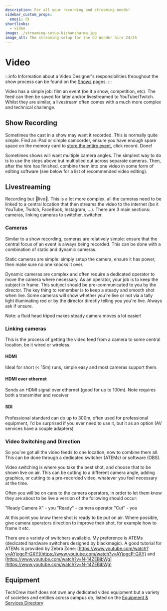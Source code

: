 ```yaml
---
description: For all your recording and streaming needs!
sidebar_custom_props:
  emoji: 📺
shortlinks:
  - video
image: ./streaming-setup-kishansharma.jpg
image_alt: The streaming setup for the CU Wonder hire 24/25
---
```


# Video

<!-- <figure>
![Streaming setup for NULSCC hire 24/25](./nulscc-setup-joelcoulon.png)
<figcaption>Set for NULSCC hire 24/25</figcaption>
</figure> -->

:::info
Information about a Video Designer's responsibilities throughout the show process can be found on the
[Shows](/wiki/warwick-drama/shows) pages.
:::

Video has a simple job: film an event (be it a show, competition, etc). The feed can then be saved for later and/or
livestreamed to YouTube/Twitch. Whilst they are similar, a livestream often comes with a much more complex and technical
challenge.

## Show Recording

Sometimes the cast in a show may want it recorded. This is normally quite simple. Find an iPad or simple camcorder,
ensure you have enough spare space on the memory card
to [store the entire event](https://www.omnicalculator.com/other/video-size), click record. Done!

Sometimes shows will want multiple camera angles. The simplest way to do is to use the steps above but multiplied out
across separate cameras. Then, after the hire has finished, combine them into one video in some form of editing
software (see below for a list of recommended video editing).

## Livestreaming

Recording but 🌟live🌟. This is a lot more complex, all the cameras need to be linked to a central location that then
streams the video to the internet (be it YouTube, Twitch, FaceBook, Instagram, ...). There are 3 main sections: cameras,
linking cameras to switcher, switcher.

### Cameras

Similar to a show recording, cameras are relatively simple: ensure that the central focus of an event is always being
recorded. This can be done with a combination of static and dynamic cameras.

Static cameras are simple: simply setup the camera, ensure it has power, then make sure no one knocks it over.

Dynamic cameras are complex and often require a dedicated operator to move the camera where necessary. As an operator,
your job is to keep the subject in frame. This subject should be pre-communicated to you by the director. The key thing
to remember is to keep a steady and smooth shot when live. Some cameras will show whether you're live or not via a tally
light illuminating red or by the director directly telling you you're live. Always ask if unsure.

Note: a fluid head tripod makes steady camera moves a lot easier!

### Linking cameras

This is the process of getting the video feed from a camera to some central location, be it wired or wireless.

#### HDMI

Ideal for short (< 15m) runs, simple easy and most cameras support them.

#### HDMI over ethernet

Sends an HDMI signal over ethernet (good for up to 100m). Note requires both a transmitter and receiver

#### SDI

Professional standard can do up to 300m, often used for professional equipment, I'd be surprised if you ever need to use
it, but it as an option (AV services have a couple adapters)

### Video Switching and Direction

So you've got all the video feeds to one location, now to combine them all. This can be done through a dedicated
switcher (ATEMs) or software (OBS).

Video switching is where you take the best shot, and choose that to be shown live on air. This can be cutting to a
different camera angle, adding graphics, or cutting to a pre-recorded video, whatever you feel necessary at the time.

Often you will be on cans to the camera operators, in order to let them know they are about to be live a version of the
following should occur:

"Ready Camera X" - you
"Ready" - camera operator
"Cut" - you

At this point you know there shot is ready to be put on air. Where possible, give camera operators direction to improve
their shot, for example how to frame it etc.

There are a variety of switchers available. My preference is ATEMs (dedicated hardware switchers designed by
blackmagic). A good tutorial for ATEMs is provided by Zebra
Zone: [https://www.youtube.com/watch?v=AYjogcP-GXY](https://www.youtube.com/watch?v=AYjogcP-GXY)
and [https://www.youtube.com/watch?v=N-14ZEBibWg](https://www.youtube.com/watch?v=N-14ZEBibWg)

## Equipment

TechCrew itself does not own any dedicated video equipment but a variety of societies and entities across campus do,
listed on the [Equipment & Services Directory](../../06-directories/01-services.md)